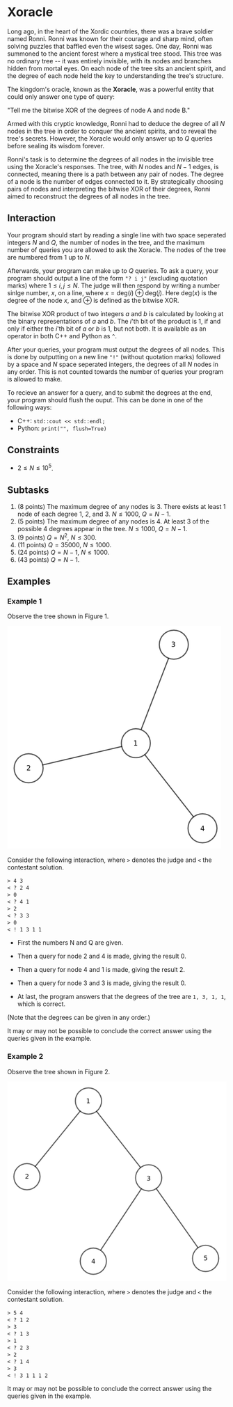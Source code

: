# Xoracle

Long ago, in the heart of the Xordic countries, there was a brave soldier named Ronni.
Ronni was known for their courage and sharp mind, often solving puzzles that baffled even the wisest sages.
One day, Ronni was summoned to the ancient forest where a mystical tree stood.
This tree was no ordinary tree -- it was entirely invisible, with its nodes and branches hidden from mortal eyes.
On each node of the tree sits an ancient spirit, and the degree of each node held the key to understanding the tree's structure.

The kingdom's oracle, known as the **Xoracle**, was a powerful entity that could only answer one type of query:

"Tell me the bitwise XOR of the degrees of node A and node B."

Armed with this cryptic knowledge, Ronni had to deduce the degree of all $N$ nodes in the tree in order to conquer the ancient spirits,
and to reveal the tree's secrets.
However, the Xoracle would only answer up to $Q$ queries before sealing its wisdom forever.

Ronni's task is to determine the degrees of all nodes in the invisible tree using the Xoracle's responses.
The tree, with $N$ nodes and $N-1$ edges, is connected, meaning there is a path between any pair of nodes.
The degree of a node is the number of edges connected to it.
By strategically choosing pairs of nodes and interpreting the bitwise XOR of their degrees,
Ronni aimed to reconstruct the degrees of all nodes in the tree.

## Interaction

Your program should start by reading a single line with two space seperated integers $N$ and $Q$,
the number of nodes in the tree, and the maximum number of queries you are allowed to ask the Xoracle.
The nodes of the tree are numbered from $1$ up to $N$.

Afterwards, your program can make up to $Q$ queries.
To ask a query, your program should output a line of the form `"? i j"` (excluding quotation marks) where $1 \leq i, j \leq N$.
The judge will then respond by writing a number sinlge number, $x$, on a line, where $x = \text{deg}(i) \oplus \text{deg}(j)$.
Here $\text{deg}(x)$ is the degree of the node $x$, and $\oplus$ is defined as the bitwise XOR.

The bitwise XOR product of two integers $a$ and $b$ is calculated by looking at the binary representations of $a$ and $b$.
The $i$'th bit of the product is $1$, if and only if either the $i$'th bit of $a$ or $b$ is $1$, but not both.
It is available as an operator in both C++ and Python as `^`.

After your queries, your program must output the degrees of all nodes.
This is done by outputting on a new line `"!"` (without quotation marks) followed by a space and $N$ space seperated integers, the degrees of all $N$ nodes in any order.
This is not counted towards the number of queries your program is allowed to make.

To recieve an answer for a query, and to submit the degrees at the end, your program should flush the ouput.
This can be done in one of the following ways:

* C++: `std::cout << std::endl;`
* Python: `print("", flush=True)`

## Constraints

- $2 \leq N \leq 10^5$.

## Subtasks

1. (8 points) The maximum degree of any nodes is 3. There exists at least 1 node of each degree 1, 2, and 3. $N \leq 1000$, $Q = N - 1$.
2. (5 points) The maximum degree of any nodes is 4. At least 3 of the possible 4 degrees appear in the tree. $N \leq 1000$, $Q = N - 1$.
3. (9 points) $Q = N^2$, $N \leq 300$.
4. (11 points) $Q = 35000$, $N \leq 1000$.
5. (24 points) $Q = N - 1$, $N \leq 1000$.
6. (43 points) $Q = N - 1$.

## Examples

### Example 1

Observe the tree shown in Figure 1.

![Example Tree 1](example1.png "100")

Consider the following interaction, where `>` denotes the judge and `<` the contestant solution.

```
> 4 3
< ? 2 4
> 0
< ? 4 1
> 2
< ? 3 3
> 0
< ! 1 3 1 1
```

- First the numbers N and Q are given.

- Then a query for node 2 and 4 is made, giving the result 0.

- Then a query for node 4 and 1 is made, giving the result 2.

- Then a query for node 3 and 3 is made, giving the result 0.

- At last, the program answers that the degrees of the tree are `1, 3, 1, 1`, which is correct.

(Note that the degrees can be given in any order.)

It may or may not be possible to conclude the correct answer using the queries given in the example.

### Example 2

Observe the tree shown in Figure 2.

![Example Tree 2](example2.png "100")

Consider the following interaction, where `>` denotes the judge and `<` the contestant solution.

```
> 5 4
< ? 1 2
> 3
< ? 1 3
> 1
< ? 2 3
> 2
< ? 1 4
> 3
< ! 3 1 1 1 2
```

It may or may not be possible to conclude the correct answer using the queries given in the example.
